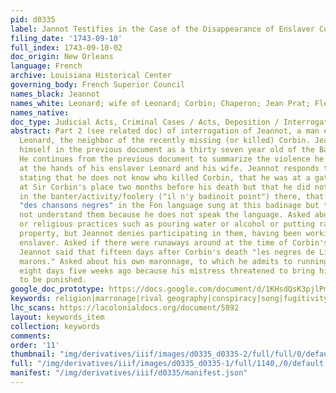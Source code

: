 ```yaml
---
pid: d0335
label: Jannot Testifies in the Case of the Disappearance of Enslaver Corbin
filing_date: '1743-09-10'
full_index: 1743-09-10-02
doc_origin: New Orleans
language: French
archive: Louisiana Historical Center
governing_body: French Superior Council
names_black: Jeannot
names_white: Leonard; wife of Leonard; Corbin; Chaperon; Jean Prat; Fleuriau
names_native:
doc_type: Judicial Acts, Criminal Cases / Acts, Deposition / Interrogation / Testimony
abstract: Part 2 (see related doc) of interrogation of Jeannot, a man enslaved to
  Leonard, the neighbor of the recently missing (or killed) Corbin. Jeannot identifies
  himself in the previous document as a thirty seven year old of the Bambara nation.
  He continues from the previous document to summarize the violence he experienced
  at the hands of his enslaver Leonard and his wife. Jeannot responds to questions
  stating that he does not know who killed Corbin, that he was at a gathering ("badinage")
  at Sir Corbin's place two months before his death but that he did not take place
  in the banter/activity/foolery ("il n'y badinoit point") there, that there were
  "des chansons negres" in the Fon language sung at this badinage but that he could
  not understand them because he does not speak the language. Asked about other spiritual
  or religious practices such as pouring water or alcohol or putting rats on Corbin's
  property, but Jeannot denies participating in them, having been working with his
  enslaver. Asked if there were runaways around at the time of Corbin's death to which
  Jeannot said that fifteen days after Corbin's death "les negres de Livet furent
  marons." Asked about his own maronnage, to which he admits to running away for about
  eight days five weeks ago because his mistress threatened to bring him to the city
  to be punished.
google_doc_prototype: https://docs.google.com/document/d/1KHsdQsK3pjlPmXrBGkgp8pZdrmxWFABLecV-zOJsvj8/edit?usp=sharing
keywords: religion|marronage|rival geography|conspiracy|song|fugitivity|voodoo
lhc_scans: https://lacolonialdocs.org/document/5892
layout: keywords_item
collection: keywords
comments:
order: '11'
thumbnail: "img/derivatives/iiif/images/d0335_d0335-2/full/full/0/default.jpg"
full: "/img/derivatives/iiif/images/d0335_d0335-1/full/1140,/0/default.jpg"
manifest: "/img/derivatives/iiif/d0335/manifest.json"
---
```

